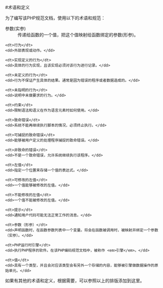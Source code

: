 #术语和定义

为了编写该PHP规范文档，使用以下的术语和规范：

<dl>
    <dt>参数(实参)</dt>
    <dd>传递给函数的一个值，把这个值映射给函数绑定的参数(形参)。</dd>

    <dt>行为</dt>
    <dd>外部表现或动作。</dd>

    <dt>实现定义的行为</dt>
    <dd>具体的行为实现，且该实现必须对该行为进行记录。</dd>

    <dt>未定义的行为</dt>
    <dd>行为不保证产生具体的结果。通常是因为错误的程序或者数据造成的。</dd>

    <dt>未指明的行为</dt>
    <dd>说明中未做要求的行为。</dd>

    <dt>约束</dt>
    <dd>限制语法和语义在作为语言元素时如何使用。</dd>

    <dt>致命错误</dt>
    <dd>系统不能再继续执行脚本的情况，必须终止执行。</dd>

    <dt>可捕捉的致命错误</dt>
    <dd>能够被用户定义的处理程序捕捉的致命错误。</dd>

    <dt>非致命的错误</dt>
    <dd>不是一个致命错误，允许系统继续执行该程序。</dd>

    <dt>左值</dt>
    <dd>指定一个位置来存储一个值的表达式。</dd>

    <dt>可修改的左值</dt>
    <dd>一个值能够被修改的左值。</dd>

    <dt>不能修改的左值</dt>
    <dd>一个值不能被修改的左值。</dd>

    <dt>提示</dt>
    <dd>通知用户代码可能无法正常工作的消息。</dd>

    <dt>参数（形参）</dt>
    <dd>声明函数时，在函数参数列表中一个变量。将会在函数被调用时，被映射并绑定一个参数（实参）。</dd>

    <dt>PHP运行时引擎</dt>
    <dd>执行PHP程序的软件。在该PHP编码规范文档中，被称作 <em>引擎</em>。</dd>

    <dt>值</dt>
    <dd>具有一个类型，并且会对应该类型会有另外一个存储的内容，能够被引擎做数据操作的原始单元。</dd>
</dl>

如果有其他的术语和定义，根据需要，可以参照以上的排版添加到这里。



